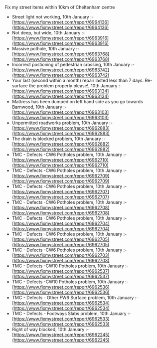 Fix my street items within 10km of Cheltenham centre

<!-- fix_marker starts -->

- Street light not working, 10th January :- [https://www.fixmystreet.com/report/6964136](https://www.fixmystreet.com/report/6964136)
- Not deep, but wide, 10th January :- [https://www.fixmystreet.com/report/6963916](https://www.fixmystreet.com/report/6963916)
- Massive pothole, 10th January :- [https://www.fixmystreet.com/report/6963768](https://www.fixmystreet.com/report/6963768)
- Incorrect postioning of pedestrian crossing, 10th January :- [https://www.fixmystreet.com/report/6963742](https://www.fixmystreet.com/report/6963742)
- Your last (second within a month) repair lasted less than 7 days. Re-surface the problem properly please!, 10th January :- [https://www.fixmystreet.com/report/6963134](https://www.fixmystreet.com/report/6963134)
- Mattress has been dumped on left hand side as you go towards Barnwood, 10th January :- [https://www.fixmystreet.com/report/6963103](https://www.fixmystreet.com/report/6963103)
- Unpermitted roadworks problem, 10th January :- [https://www.fixmystreet.com/report/6962883](https://www.fixmystreet.com/report/6962883)
- The drain is blocked problem, 10th January :- [https://www.fixmystreet.com/report/6962882](https://www.fixmystreet.com/report/6962882)
- TMC - Defects -CW6 Potholes  problem, 10th January :- [https://www.fixmystreet.com/report/6962710](https://www.fixmystreet.com/report/6962710)
- TMC - Defects -CW6 Potholes  problem, 10th January :- [https://www.fixmystreet.com/report/6962709](https://www.fixmystreet.com/report/6962709)
- TMC - Defects -CW6 Potholes  problem, 10th January :- [https://www.fixmystreet.com/report/6962707](https://www.fixmystreet.com/report/6962707)
- TMC - Defects -CW6 Potholes  problem, 10th January :- [https://www.fixmystreet.com/report/6962708](https://www.fixmystreet.com/report/6962708)
- TMC - Defects -CW6 Potholes  problem, 10th January :- [https://www.fixmystreet.com/report/6962704](https://www.fixmystreet.com/report/6962704)
- TMC - Defects -CW6 Potholes  problem, 10th January :- [https://www.fixmystreet.com/report/6962705](https://www.fixmystreet.com/report/6962705)
- TMC - Defects -CW6 Potholes  problem, 10th January :- [https://www.fixmystreet.com/report/6962703](https://www.fixmystreet.com/report/6962703)
- TMC - Defects -CW10 Potholes problem, 10th January :- [https://www.fixmystreet.com/report/6962537](https://www.fixmystreet.com/report/6962537)
- TMC - Defects -CW10 Potholes problem, 10th January :- [https://www.fixmystreet.com/report/6962536](https://www.fixmystreet.com/report/6962536)
- TMC - Defects - Other FW6  Surface problem, 10th January :- [https://www.fixmystreet.com/report/6962534](https://www.fixmystreet.com/report/6962534)
- TMC - Defects - Footways Slabs problem, 10th January :- [https://www.fixmystreet.com/report/6962533](https://www.fixmystreet.com/report/6962533)
- Right of way blocked, 10th January :- [https://www.fixmystreet.com/report/6962245](https://www.fixmystreet.com/report/6962245)

<!-- fix_marker ends -->